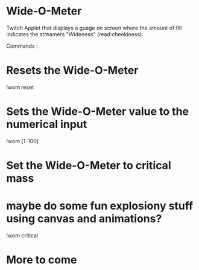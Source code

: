 # Wide-O-Meter

Twitch Applet that displays a guage on screen where the amount of fill indicates the streamers "Wideness" (read:cheekiness).

Commands :

# Resets the Wide-O-Meter
!wom reset

# Sets the Wide-O-Meter value to the numerical input
!wom [1-100] 

# Set the Wide-O-Meter to critical mass
# maybe do some fun explosiony stuff using canvas and animations?
!wom critical

# More to come